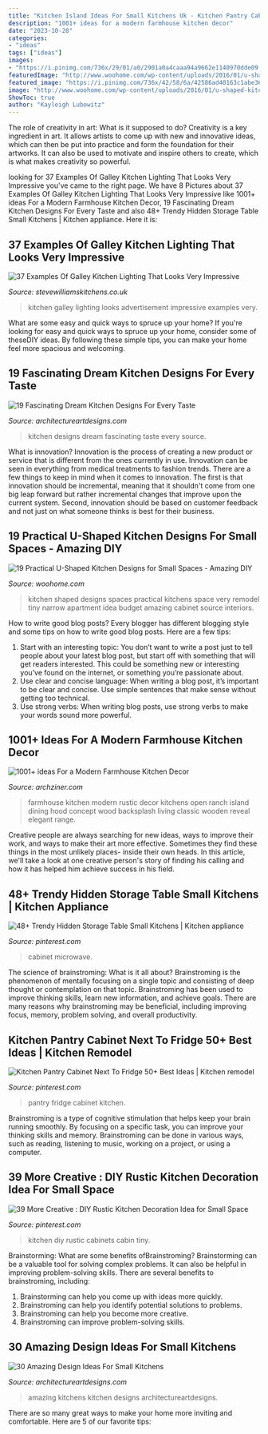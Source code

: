 ```yaml
---
title: "Kitchen Island Ideas For Small Kitchens Uk - Kitchen Pantry Cabinet Next To Fridge 50+ Best Ideas"
description: "1001+ ideas for a modern farmhouse kitchen decor"
date: "2023-10-28"
categories:
- "ideas"
tags: ["ideas"]
images:
- "https://i.pinimg.com/736x/29/01/a0/2901a0a4caaa94a9662e1140970dde09.jpg"
featuredImage: "http://www.woohome.com/wp-content/uploads/2016/01/u-shaped-kitchen-2.jpg"
featured_image: "https://i.pinimg.com/736x/42/58/6a/42586ad40163c1abe3660e5c86975b71.jpg"
image: "http://www.woohome.com/wp-content/uploads/2016/01/u-shaped-kitchen-2.jpg"
ShowToc: true
author: "Kayleigh Lubowitz"
---
```



The role of creativity in art: What is it supposed to do?
Creativity is a key ingredient in art. It allows artists to come up with new and innovative ideas, which can then be put into practice and form the foundation for their artworks. It can also be used to motivate and inspire others to create, which is what makes creativity so powerful.

	

		
looking for 37 Examples Of Galley Kitchen Lighting That Looks Very Impressive you've came to the right page. We have 8 Pictures about 37 Examples Of Galley Kitchen Lighting That Looks Very Impressive like 1001+ ideas For a Modern Farmhouse Kitchen Decor, 19 Fascinating Dream Kitchen Designs For Every Taste and also 48+ Trendy Hidden Storage Table Small Kitchens | Kitchen appliance. Here it is:
		
    
## 37 Examples Of Galley Kitchen Lighting That Looks Very Impressive

<img loading=lazy src="http://www.stevewilliamskitchens.co.uk/wp-content/uploads/2016/12/1-7.jpg" onerror="this.onerror=null;this.src='https://tse4.mm.bing.net/th?id=OIP.hEve7ZFiP0Q1kM8Ew9zvygHaLG&amp;pid=15.1';" alt="37 Examples Of Galley Kitchen Lighting That Looks Very Impressive">

_Source: stevewilliamskitchens.co.uk_

>kitchen galley lighting looks advertisement impressive examples very. 

	

What are some easy and quick ways to spruce up your home?
If you're looking for easy and quick ways to spruce up your home, consider some of theseDIY ideas. By following these simple tips, you can make your home feel more spacious and welcoming.

    
## 19 Fascinating Dream Kitchen Designs For Every Taste

<img loading=lazy src="https://www.architectureartdesigns.com/wp-content/uploads/2016/11/15-41.jpg" onerror="this.onerror=null;this.src='https://tse4.mm.bing.net/th?id=OIP.AuvQDheQSj2fAscuSaZ4SAHaE8&amp;pid=15.1';" alt="19 Fascinating Dream Kitchen Designs For Every Taste">

_Source: architectureartdesigns.com_

>kitchen designs dream fascinating taste every source. 

	

What is innovation?
Innovation is the process of creating a new product or service that is different from the ones currently in use. Innovation can be seen in everything from medical treatments to fashion trends.
There are a few things to keep in mind when it comes to innovation. The first is that innovation should be incremental, meaning that it shouldn't come from one big leap forward but rather incremental changes that improve upon the current system. Second, innovation should be based on customer feedback and not just on what someone thinks is best for their business.

    
## 19 Practical U-Shaped Kitchen Designs For Small Spaces - Amazing DIY

<img loading=lazy src="http://www.woohome.com/wp-content/uploads/2016/01/u-shaped-kitchen-2.jpg" onerror="this.onerror=null;this.src='https://tse1.mm.bing.net/th?id=OIP.fTwRY5RQsWBmLNNJnRlJTwHaKy&amp;pid=15.1';" alt="19 Practical U-Shaped Kitchen Designs for Small Spaces - Amazing DIY">

_Source: woohome.com_

>kitchen shaped designs spaces practical kitchens space very remodel tiny narrow apartment idea budget amazing cabinet source interiors. 

	

How to write good blog posts?
Every blogger has different blogging style and some tips on how to write good blog posts. Here are a few tips: 
1. Start with an interesting topic: You don’t want to write a post just to tell people about your latest blog post, but start off with something that will get readers interested. This could be something new or interesting you’ve found on the internet, or something you’re passionate about. 
2. Use clear and concise language: When writing a blog post, it’s important to be clear and concise. Use simple sentences that make sense without getting too technical. 
3. Use strong verbs: When writing blog posts, use strong verbs to make your words sound more powerful.

    
## 1001+ Ideas For A Modern Farmhouse Kitchen Decor

<img loading=lazy src="https://archziner.com/wp-content/uploads/2020/08/black-fixtures-above-wooden-island-with-white-countertop-modern-farmhouse-kitchen-decor-white-tiles-on-the-wall.jpg" onerror="this.onerror=null;this.src='https://tse2.mm.bing.net/th?id=OIP.VkrkMs2-YW-5-Z7S4oOZSwHaLH&amp;pid=15.1';" alt="1001+ ideas For a Modern Farmhouse Kitchen Decor">

_Source: archziner.com_

>farmhouse kitchen modern rustic decor kitchens open ranch island dining hood concept wood backsplash living classic wooden reveal elegant range. 

	

Creative people are always searching for new ideas, ways to improve their work, and ways to make their art more effective. Sometimes they find these things in the most unlikely places- inside their own heads. In this article, we'll take a look at one creative person's story of finding his calling and how it has helped him achieve success in his field.

    
## 48+ Trendy Hidden Storage Table Small Kitchens | Kitchen Appliance

<img loading=lazy src="https://i.pinimg.com/736x/03/a1/79/03a17958a874c09add996cf6b2197bcf.jpg" onerror="this.onerror=null;this.src='https://tse1.mm.bing.net/th?id=OIP.MO6BDpcdq_ZfL3Ca_FgXTgAAAA&amp;pid=15.1';" alt="48+ Trendy Hidden Storage Table Small Kitchens | Kitchen appliance">

_Source: pinterest.com_

>cabinet microwave. 

	

The science of brainstroming: What is it all about?
Brainstroming is the phenomenon of mentally focusing on a single topic and consisting of deep thought or contemplation on that topic. Brainstroming has been used to improve thinking skills, learn new information, and achieve goals. There are many reasons why brainstroming may be beneficial, including improving focus, memory, problem solving, and overall productivity.

    
## Kitchen Pantry Cabinet Next To Fridge 50+ Best Ideas | Kitchen Remodel

<img loading=lazy src="https://i.pinimg.com/736x/42/58/6a/42586ad40163c1abe3660e5c86975b71.jpg" onerror="this.onerror=null;this.src='https://tse2.mm.bing.net/th?id=OIP.iNqbqZJNxJxMGS-JJ-K9NAAAAA&amp;pid=15.1';" alt="Kitchen Pantry Cabinet Next To Fridge 50+ Best Ideas | Kitchen remodel">

_Source: pinterest.com_

>pantry fridge cabinet kitchen. 

	

Brainstroming is a type of cognitive stimulation that helps keep your brain running smoothly. By focusing on a specific task, you can improve your thinking skills and memory. Brainstroming can be done in various ways, such as reading, listening to music, working on a project, or using a computer.

    
## 39 More Creative : DIY Rustic Kitchen Decoration Idea For Small Space

<img loading=lazy src="https://i.pinimg.com/736x/29/01/a0/2901a0a4caaa94a9662e1140970dde09.jpg" onerror="this.onerror=null;this.src='https://tse2.mm.bing.net/th?id=OIP.f5kkiBVegabS7A64w0Gq1gHaJ4&amp;pid=15.1';" alt="39 More Creative : DIY Rustic Kitchen Decoration Idea for Small Space">

_Source: pinterest.com_

>kitchen diy rustic cabinets cabin tiny. 

	

Brainstorming: What are some benefits ofBrainstroming?
Brainstorming can be a valuable tool for solving complex problems. It can also be helpful in improving problem-solving skills. There are several benefits to brainstroming, including: 
1) Brainstorming can help you come up with ideas more quickly. 
2) Brainstroming can help you identify potential solutions to problems. 
3) Brainstroming can help you become more creative. 
4) Brainstroming can improve problem-solving skills.

    
## 30 Amazing Design Ideas For Small Kitchens

<img loading=lazy src="https://www.architectureartdesigns.com/wp-content/uploads/2013/04/ArchitectureArtDesigns-1628.jpg" onerror="this.onerror=null;this.src='https://tse2.mm.bing.net/th?id=OIP.YdLzit90xbx-4hWXtpLuKgHaJL&amp;pid=15.1';" alt="30 Amazing Design Ideas For Small Kitchens">

_Source: architectureartdesigns.com_

>amazing kitchens kitchen designs architectureartdesigns. 

	

There are so many great ways to make your home more inviting and comfortable. Here are 5 of our favorite tips:

